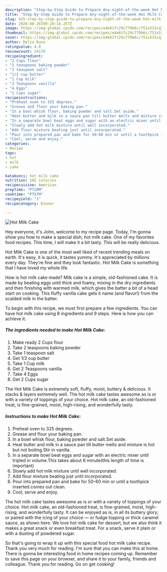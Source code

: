 ```yaml
---
description: "Step-by-Step Guide to Prepare Any-night-of-the-week Hot Milk Cake"
title: "Step-by-Step Guide to Prepare Any-night-of-the-week Hot Milk Cake"
slug: 425-step-by-step-guide-to-prepare-any-night-of-the-week-hot-milk-cake
date: 2020-08-26T09:10:14.257Z
image: https://img-global.cpcdn.com/recipes/e4e61fc29c779b6c/751x532cq70/hot-milk-cake-recipe-main-photo.jpg
thumbnail: https://img-global.cpcdn.com/recipes/e4e61fc29c779b6c/751x532cq70/hot-milk-cake-recipe-main-photo.jpg
cover: https://img-global.cpcdn.com/recipes/e4e61fc29c779b6c/751x532cq70/hot-milk-cake-recipe-main-photo.jpg
author: Delia Dunn
ratingvalue: 4.8
reviewcount: 24170
recipeingredient:
- "2 Cups flour"
- "2 teaspoons baking powder"
- "1 teaspoon salt"
- "1/2 cup butter"
- "1 Cup milk"
- "2 Teaspoons vanilla"
- "4 Eggs"
- "2 Cups sugar"
recipeinstructions:
- "Preheat oven to 325 degrees."
- "Grease and flour your baking pan."
- "In a bowl whisk flour, baking powder and salt.Set aside."
- "Heat butter and milk in a sauce pan till butter melts and mixture is hot but not boiling.Stir in vanilla."
- "In a separate bowl beat eggs and sugar with an electric mixer until tripled in volume.This takes about 6 minute(this length of time is important)"
- "Slowly add hot milk mixture until well incorporated."
- "Add flour mixture beating just until incorporated."
- "Pour into prepared pan and bake for 50-60 min or until a toothpick inserted comes out clean."
- "Cool, serve and enjoy."
categories:
- Recipe
tags:
- hot
- milk
- cake

katakunci: hot milk cake 
nutrition: 182 calories
recipecuisine: American
preptime: "PT20M"
cooktime: "PT57M"
recipeyield: "1"
recipecategory: Dinner

---
```



![Hot Milk Cake](https://img-global.cpcdn.com/recipes/e4e61fc29c779b6c/751x532cq70/hot-milk-cake-recipe-main-photo.jpg)

Hey everyone, it's John, welcome to my recipe page. Today, I'm gonna show you how to make a special dish, hot milk cake. One of my favorites food recipes. This time, I will make it a bit tasty. This will be really delicious.

Hot Milk Cake is one of the most well liked of recent trending meals on earth. It's easy, it is quick, it tastes yummy. It's appreciated by millions every day. They're fine and they look fantastic. Hot Milk Cake is something that I have loved my whole life.

How is hot milk cake made? Milk cake is a simple, old-fashioned cake. It is made by beating eggs until thick and foamy, mixing in the dry ingredients and then finishing with warmed milk, which gives the batter a bit of a head start on cooking. This fluffy vanilla cake gets it name (and flavor!) from the scalded milk in the batter.


To begin with this recipe, we must first prepare a few ingredients. You can have hot milk cake using 8 ingredients and 9 steps. Here is how you can achieve it.

<!--inarticleads1-->

##### The ingredients needed to make Hot Milk Cake:

1. Make ready 2 Cups flour
1. Take 2 teaspoons baking powder
1. Take 1 teaspoon salt
1. Get 1/2 cup butter
1. Take 1 Cup milk
1. Get 2 Teaspoons vanilla
1. Take 4 Eggs
1. Get 2 Cups sugar


The Hot Milk Cake is extremely soft, fluffy, moist, buttery &amp; delicious. It stacks &amp; layers extremely well. The hot milk cake tastes awesome as is or with a variety of toppings of your choice. Hot milk cake, an old-fashioned treat, is fine-grained, moist, high-rising, and wonderfully tasty. 

<!--inarticleads2-->

##### Instructions to make Hot Milk Cake:

1. Preheat oven to 325 degrees.
1. Grease and flour your baking pan.
1. In a bowl whisk flour, baking powder and salt.Set aside.
1. Heat butter and milk in a sauce pan till butter melts and mixture is hot but not boiling.Stir in vanilla.
1. In a separate bowl beat eggs and sugar with an electric mixer until tripled in volume.This takes about 6 minute(this length of time is important)
1. Slowly add hot milk mixture until well incorporated.
1. Add flour mixture beating just until incorporated.
1. Pour into prepared pan and bake for 50-60 min or until a toothpick inserted comes out clean.
1. Cool, serve and enjoy.


The hot milk cake tastes awesome as is or with a variety of toppings of your choice. Hot milk cake, an old-fashioned treat, is fine-grained, moist, high-rising, and wonderfully tasty. It can be enjoyed as is, in all its buttery glory; or paired with the icing of your choice — or fudge topping or thick caramel sauce, as shown here. We love hot milk cake for dessert, but we also think it makes a great snack or even breakfast treat. For a snack, serve it plain or with a dusting of powdered sugar. 

So that's going to wrap it up with this special food hot milk cake recipe. Thank you very much for reading. I'm sure that you can make this at home. There is gonna be interesting food in home recipes coming up. Remember to save this page on your browser, and share it to your family, friends and colleague. Thank you for reading. Go on get cooking!
